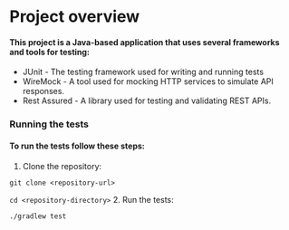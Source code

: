 # Project overview
 #### This project is a Java-based application that uses several frameworks and tools for testing:
* JUnit - The testing framework used for writing and running tests
* WireMock - A tool used for mocking HTTP services to simulate API responses.
* Rest Assured - A library used for testing and validating REST APIs.
 
### Running the tests
  #### To run the tests follow these steps:
1. Clone the repository:

  ```git clone <repository-url>```

  ```cd <repository-directory>```
2. Run the tests:

  ```./gradlew test```